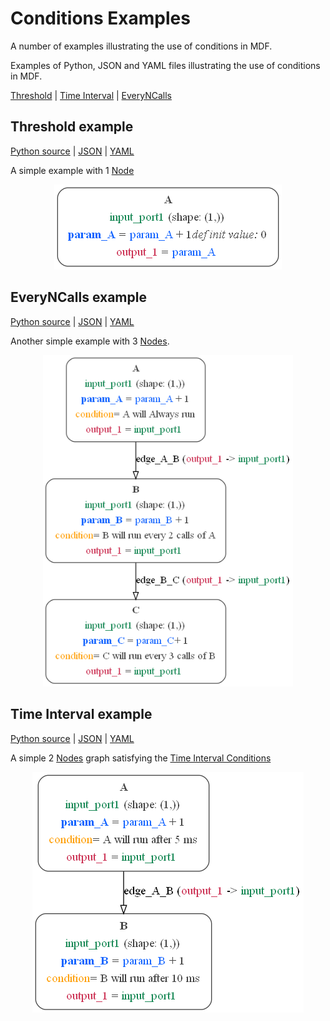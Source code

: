 # Conditions Examples

A number of examples illustrating the use of conditions in MDF.


Examples of Python, JSON and YAML files illustrating the use of conditions in MDF.

[Threshold](#threshold-example) | [Time Interval](#time-interval-example) | [EveryNCalls](#everyncalls-example)
## Threshold example

[Python source](threshold.py)  | [JSON](threshold_condition.json) | [YAML](threshold_condition.yaml)

A simple example with 1 [Node](../../../docs/README.md#node)

<p align="center"><img src="images/threshold.png" alt="threshold"/></p>

## EveryNCalls example

[Python source](everyNCalls.py) | [JSON](everyncalls_condition.json) | [YAML](everyncalls_condition.yaml)

Another simple example with 3 [Nodes](../../../docs/README.md#node).

<p align="center"><img width="400" src="images/everyncalls.png" alt="everyncalls"/></p>

## Time Interval example

[Python source](timeInterval.py) | [JSON](timeinterval_condition.json) | [YAML](timeinterval_condition.yaml)

A simple 2 [Nodes](../../../docs/README.md#node) graph satisfying the [ Time Interval Conditions](https://kmantel.github.io/graph-scheduler/Condition.html#graph_scheduler.condition.TimeInterval)

<p align="center"><img src="images/timeinterval.png" alt="time interval"/></p>
